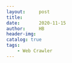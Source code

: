 ```yaml
---
layout:     post
title:      
date:       2020-11-15
author:     HB
header-img:
catalog: true
tags:
    - Web Crawler
---
```

